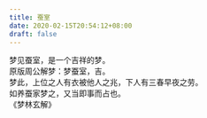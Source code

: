 ```yaml
---
title: 蚕室
date: 2020-02-15T20:54:12+08:00
draft: false
---
```


梦见蚕室，是一个吉祥的梦。<br>
原版周公解梦：梦蚕室，吉。<br>
梦此，上位之人有衣被他人之兆，下人有三春早夜之劳。<br>
如养蚕家梦之，又当即事而占也。<br>
《梦林玄解》